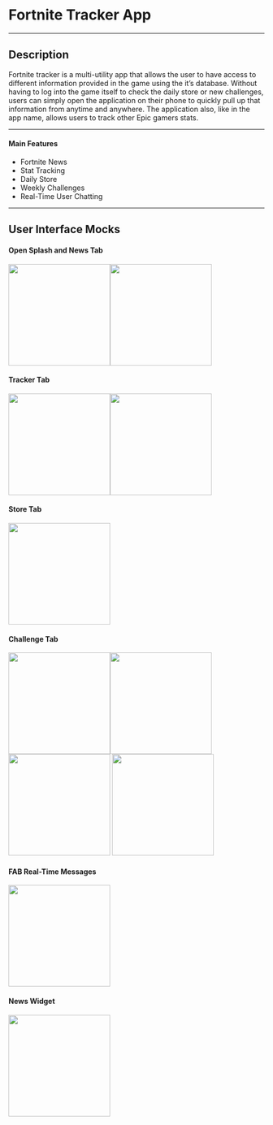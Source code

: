 # Fortnite Tracker App
----
## Description

Fortnite tracker is a multi-utility app that allows the user to have access to different information provided in the game using the it’s database. Without having to log into the game itself to check the daily store or new challenges, users can simply open the application on their phone to quickly pull up that information from anytime and anywhere. The application also, like in the app name, allows users to track other Epic gamers stats.

----

#### Main Features
  * Fortnite News
  * Stat Tracking
  * Daily Store
  * Weekly Challenges
  * Real-Time User Chatting
  
----
## User Interface Mocks

#### Open Splash and News Tab
<img  width="200" src="https://user-images.githubusercontent.com/41648600/56452596-5b095980-6300-11e9-9136-77a8d77557ba.PNG"><img  width="200" src="https://user-images.githubusercontent.com/41648600/56452675-cf90c800-6301-11e9-832d-91ff2ddd6ba3.PNG">

#### Tracker Tab
<img width="200" src="https://user-images.githubusercontent.com/41648600/56452665-cef83180-6301-11e9-865e-5d1dabe54282.PNG"><img width="200" src="https://user-images.githubusercontent.com/41648600/56452666-cef83180-6301-11e9-8347-c5fad8517596.PNG">

#### Store Tab
<img width="200" src="https://user-images.githubusercontent.com/41648600/56452664-cef83180-6301-11e9-9b3f-2a6ac9eeaf29.PNG">

#### Challenge Tab
<img width="200" src="https://user-images.githubusercontent.com/41648600/56452667-cef83180-6301-11e9-8a96-65d8a2fb9a65.PNG"><img width="200" src="https://user-images.githubusercontent.com/41648600/56452668-cef83180-6301-11e9-958e-32667b8ba3ca.PNG">
<img width="200" src="https://user-images.githubusercontent.com/41648600/56452669-cef83180-6301-11e9-97eb-c1c3181a3e5e.PNG">
<img width="200" src="https://user-images.githubusercontent.com/41648600/56452670-cef83180-6301-11e9-8218-cbe807d0dd99.PNG">

#### FAB Real-Time Messages
<img width="200" src="https://user-images.githubusercontent.com/41648600/56452661-cef83180-6301-11e9-825c-29510e87a763.PNG">

#### News Widget
<img width="200" src="https://user-images.githubusercontent.com/41648600/56452676-cf90c800-6301-11e9-9c54-94a56aad6f88.PNG">
